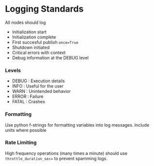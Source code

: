 # Logging Standards

All nodes should log

* Initialization start
* Initialization complete
* First succesful publish `once=True`
* Shutdown initiated
* Critical errors with context
* Debug information at the DEBUG level


### Levels

* DEBUG : Execution details
* INFO :  Useful for the user
* WARN : Unintended behavior
* ERROR : Failure
* FATAL : Crashes

### Formatting
Use python f-strings for formatting variables into log messages.
Include units where possible

### Rate Limiting
High frequency operations (many times a minute) should use `throttle_duration_sec=` to prevent spamming logs.